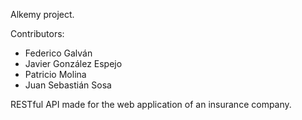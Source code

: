 <p>Alkemy project.</p>
<p>Contributors:</p>
<ul>
<li>Federico Galv&aacute;n</li>
<li>Javier Gonz&aacute;lez Espejo</li>
<li>Patricio Molina</li>
<li>Juan Sebastián Sosa</li>
</ul>
<p>RESTful API made for the web application of an insurance company.</p>
